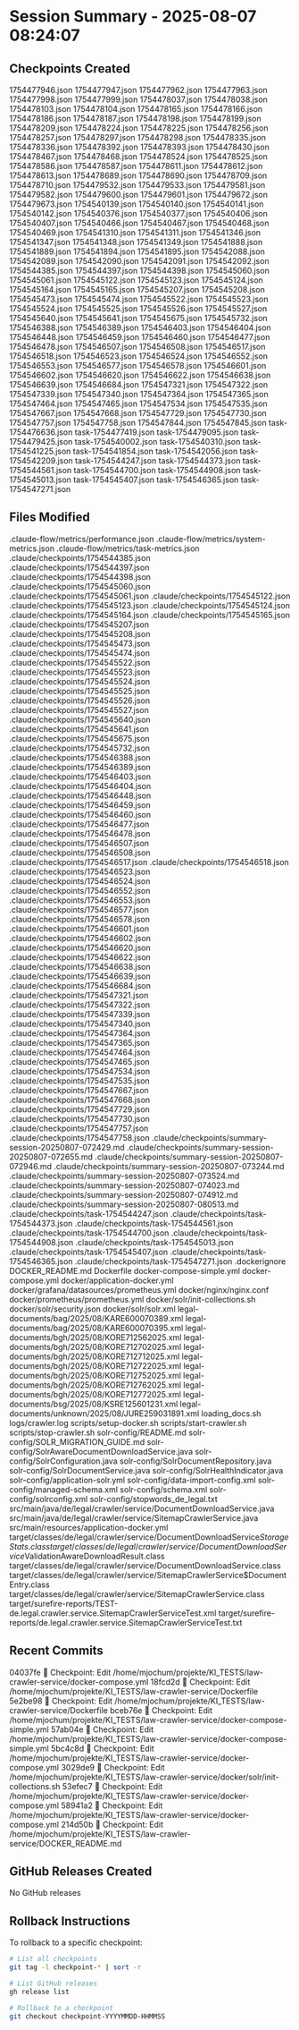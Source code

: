 # Session Summary - 2025-08-07 08:24:07

## Checkpoints Created
1754477946.json
1754477947.json
1754477962.json
1754477963.json
1754477998.json
1754477999.json
1754478037.json
1754478038.json
1754478103.json
1754478104.json
1754478165.json
1754478166.json
1754478186.json
1754478187.json
1754478198.json
1754478199.json
1754478209.json
1754478224.json
1754478225.json
1754478256.json
1754478257.json
1754478297.json
1754478298.json
1754478335.json
1754478336.json
1754478392.json
1754478393.json
1754478430.json
1754478467.json
1754478468.json
1754478524.json
1754478525.json
1754478586.json
1754478587.json
1754478611.json
1754478612.json
1754478613.json
1754478689.json
1754478690.json
1754478709.json
1754478710.json
1754479532.json
1754479533.json
1754479581.json
1754479582.json
1754479600.json
1754479601.json
1754479672.json
1754479673.json
1754540139.json
1754540140.json
1754540141.json
1754540142.json
1754540376.json
1754540377.json
1754540406.json
1754540407.json
1754540466.json
1754540467.json
1754540468.json
1754540469.json
1754541310.json
1754541311.json
1754541346.json
1754541347.json
1754541348.json
1754541349.json
1754541888.json
1754541889.json
1754541894.json
1754541895.json
1754542088.json
1754542089.json
1754542090.json
1754542091.json
1754542092.json
1754544385.json
1754544397.json
1754544398.json
1754545060.json
1754545061.json
1754545122.json
1754545123.json
1754545124.json
1754545164.json
1754545165.json
1754545207.json
1754545208.json
1754545473.json
1754545474.json
1754545522.json
1754545523.json
1754545524.json
1754545525.json
1754545526.json
1754545527.json
1754545640.json
1754545641.json
1754545675.json
1754545732.json
1754546388.json
1754546389.json
1754546403.json
1754546404.json
1754546448.json
1754546459.json
1754546460.json
1754546477.json
1754546478.json
1754546507.json
1754546508.json
1754546517.json
1754546518.json
1754546523.json
1754546524.json
1754546552.json
1754546553.json
1754546577.json
1754546578.json
1754546601.json
1754546602.json
1754546620.json
1754546622.json
1754546638.json
1754546639.json
1754546684.json
1754547321.json
1754547322.json
1754547339.json
1754547340.json
1754547364.json
1754547365.json
1754547464.json
1754547465.json
1754547534.json
1754547535.json
1754547667.json
1754547668.json
1754547729.json
1754547730.json
1754547757.json
1754547758.json
1754547844.json
1754547845.json
task-1754476636.json
task-1754477419.json
task-1754479095.json
task-1754479425.json
task-1754540002.json
task-1754540310.json
task-1754541225.json
task-1754541854.json
task-1754542056.json
task-1754542209.json
task-1754544247.json
task-1754544373.json
task-1754544561.json
task-1754544700.json
task-1754544908.json
task-1754545013.json
task-1754545407.json
task-1754546365.json
task-1754547271.json

## Files Modified
.claude-flow/metrics/performance.json
.claude-flow/metrics/system-metrics.json
.claude-flow/metrics/task-metrics.json
.claude/checkpoints/1754544385.json
.claude/checkpoints/1754544397.json
.claude/checkpoints/1754544398.json
.claude/checkpoints/1754545060.json
.claude/checkpoints/1754545061.json
.claude/checkpoints/1754545122.json
.claude/checkpoints/1754545123.json
.claude/checkpoints/1754545124.json
.claude/checkpoints/1754545164.json
.claude/checkpoints/1754545165.json
.claude/checkpoints/1754545207.json
.claude/checkpoints/1754545208.json
.claude/checkpoints/1754545473.json
.claude/checkpoints/1754545474.json
.claude/checkpoints/1754545522.json
.claude/checkpoints/1754545523.json
.claude/checkpoints/1754545524.json
.claude/checkpoints/1754545525.json
.claude/checkpoints/1754545526.json
.claude/checkpoints/1754545527.json
.claude/checkpoints/1754545640.json
.claude/checkpoints/1754545641.json
.claude/checkpoints/1754545675.json
.claude/checkpoints/1754545732.json
.claude/checkpoints/1754546388.json
.claude/checkpoints/1754546389.json
.claude/checkpoints/1754546403.json
.claude/checkpoints/1754546404.json
.claude/checkpoints/1754546448.json
.claude/checkpoints/1754546459.json
.claude/checkpoints/1754546460.json
.claude/checkpoints/1754546477.json
.claude/checkpoints/1754546478.json
.claude/checkpoints/1754546507.json
.claude/checkpoints/1754546508.json
.claude/checkpoints/1754546517.json
.claude/checkpoints/1754546518.json
.claude/checkpoints/1754546523.json
.claude/checkpoints/1754546524.json
.claude/checkpoints/1754546552.json
.claude/checkpoints/1754546553.json
.claude/checkpoints/1754546577.json
.claude/checkpoints/1754546578.json
.claude/checkpoints/1754546601.json
.claude/checkpoints/1754546602.json
.claude/checkpoints/1754546620.json
.claude/checkpoints/1754546622.json
.claude/checkpoints/1754546638.json
.claude/checkpoints/1754546639.json
.claude/checkpoints/1754546684.json
.claude/checkpoints/1754547321.json
.claude/checkpoints/1754547322.json
.claude/checkpoints/1754547339.json
.claude/checkpoints/1754547340.json
.claude/checkpoints/1754547364.json
.claude/checkpoints/1754547365.json
.claude/checkpoints/1754547464.json
.claude/checkpoints/1754547465.json
.claude/checkpoints/1754547534.json
.claude/checkpoints/1754547535.json
.claude/checkpoints/1754547667.json
.claude/checkpoints/1754547668.json
.claude/checkpoints/1754547729.json
.claude/checkpoints/1754547730.json
.claude/checkpoints/1754547757.json
.claude/checkpoints/1754547758.json
.claude/checkpoints/summary-session-20250807-072429.md
.claude/checkpoints/summary-session-20250807-072655.md
.claude/checkpoints/summary-session-20250807-072946.md
.claude/checkpoints/summary-session-20250807-073244.md
.claude/checkpoints/summary-session-20250807-073524.md
.claude/checkpoints/summary-session-20250807-074023.md
.claude/checkpoints/summary-session-20250807-074912.md
.claude/checkpoints/summary-session-20250807-080513.md
.claude/checkpoints/task-1754544247.json
.claude/checkpoints/task-1754544373.json
.claude/checkpoints/task-1754544561.json
.claude/checkpoints/task-1754544700.json
.claude/checkpoints/task-1754544908.json
.claude/checkpoints/task-1754545013.json
.claude/checkpoints/task-1754545407.json
.claude/checkpoints/task-1754546365.json
.claude/checkpoints/task-1754547271.json
.dockerignore
DOCKER_README.md
Dockerfile
docker-compose-simple.yml
docker-compose.yml
docker/application-docker.yml
docker/grafana/datasources/prometheus.yml
docker/nginx/nginx.conf
docker/prometheus/prometheus.yml
docker/solr/init-collections.sh
docker/solr/security.json
docker/solr/solr.xml
legal-documents/bag/2025/08/KARE600070389.xml
legal-documents/bag/2025/08/KARE600070395.xml
legal-documents/bgh/2025/08/KORE712562025.xml
legal-documents/bgh/2025/08/KORE712702025.xml
legal-documents/bgh/2025/08/KORE712712025.xml
legal-documents/bgh/2025/08/KORE712722025.xml
legal-documents/bgh/2025/08/KORE712752025.xml
legal-documents/bgh/2025/08/KORE712762025.xml
legal-documents/bgh/2025/08/KORE712772025.xml
legal-documents/bsg/2025/08/KSRE125601231.xml
legal-documents/unknown/2025/08/JURE259031891.xml
loading_docs.sh
logs/crawler.log
scripts/setup-docker.sh
scripts/start-crawler.sh
scripts/stop-crawler.sh
solr-config/README.md
solr-config/SOLR_MIGRATION_GUIDE.md
solr-config/SolrAwareDocumentDownloadService.java
solr-config/SolrConfiguration.java
solr-config/SolrDocumentRepository.java
solr-config/SolrDocumentService.java
solr-config/SolrHealthIndicator.java
solr-config/application-solr.yml
solr-config/data-import-config.xml
solr-config/managed-schema.xml
solr-config/schema.xml
solr-config/solrconfig.xml
solr-config/stopwords_de_legal.txt
src/main/java/de/legal/crawler/service/DocumentDownloadService.java
src/main/java/de/legal/crawler/service/SitemapCrawlerService.java
src/main/resources/application-docker.yml
target/classes/de/legal/crawler/service/DocumentDownloadService$StorageStats.class
target/classes/de/legal/crawler/service/DocumentDownloadService$ValidationAwareDownloadResult.class
target/classes/de/legal/crawler/service/DocumentDownloadService.class
target/classes/de/legal/crawler/service/SitemapCrawlerService$DocumentEntry.class
target/classes/de/legal/crawler/service/SitemapCrawlerService.class
target/surefire-reports/TEST-de.legal.crawler.service.SitemapCrawlerServiceTest.xml
target/surefire-reports/de.legal.crawler.service.SitemapCrawlerServiceTest.txt

## Recent Commits
04037fe 🔖 Checkpoint: Edit /home/mjochum/projekte/KI_TESTS/law-crawler-service/docker-compose.yml
18fcd2d 🔖 Checkpoint: Edit /home/mjochum/projekte/KI_TESTS/law-crawler-service/Dockerfile
5e2be98 🔖 Checkpoint: Edit /home/mjochum/projekte/KI_TESTS/law-crawler-service/Dockerfile
bceb76e 🔖 Checkpoint: Edit /home/mjochum/projekte/KI_TESTS/law-crawler-service/docker-compose-simple.yml
57ab04e 🔖 Checkpoint: Edit /home/mjochum/projekte/KI_TESTS/law-crawler-service/docker-compose-simple.yml
5bc4c8d 🔖 Checkpoint: Edit /home/mjochum/projekte/KI_TESTS/law-crawler-service/docker-compose.yml
3029de9 🔖 Checkpoint: Edit /home/mjochum/projekte/KI_TESTS/law-crawler-service/docker/solr/init-collections.sh
53efec7 🔖 Checkpoint: Edit /home/mjochum/projekte/KI_TESTS/law-crawler-service/docker-compose.yml
58941a2 🔖 Checkpoint: Edit /home/mjochum/projekte/KI_TESTS/law-crawler-service/docker-compose.yml
214d50b 🔖 Checkpoint: Edit /home/mjochum/projekte/KI_TESTS/law-crawler-service/DOCKER_README.md

## GitHub Releases Created
No GitHub releases

## Rollback Instructions
To rollback to a specific checkpoint:
```bash
# List all checkpoints
git tag -l checkpoint-* | sort -r

# List GitHub releases
gh release list

# Rollback to a checkpoint
git checkout checkpoint-YYYYMMDD-HHMMSS
```
